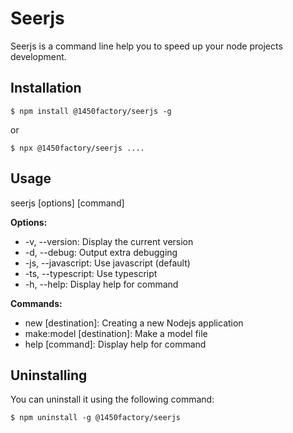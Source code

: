 # Seerjs

Seerjs is a command line help you to speed up your node projects development.

## Installation

`$ npm install @1450factory/seerjs -g`

or

`$ npx @1450factory/seerjs ....`

## Usage

seerjs [options] [command]

**Options:**
* -v, --version: Display the current version
* -d, --debug: Output extra debugging
* -js, --javascript: Use javascript (default)
* -ts, --typescript: Use typescript
* -h, --help: Display help for command

**Commands:**
* new <name> [destination]: Creating a new Nodejs application
* make:model <name> [destination]: Make a model file
* help [command]: Display help for command

## Uninstalling

You can uninstall it using the following command:

`$ npm uninstall -g @1450factory/seerjs`
